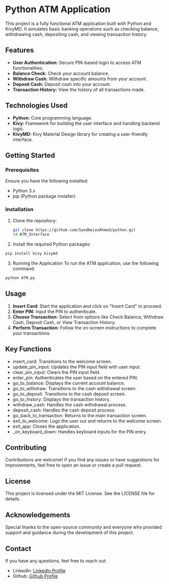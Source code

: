 # Python ATM Application

This project is a fully functional ATM application built with Python and KivyMD. It simulates basic banking operations such as checking balance, withdrawing cash, depositing cash, and viewing transaction history.

## Features

- **User Authentication:** Secure PIN-based login to access ATM functionalities.
- **Balance Check:** Check your account balance.
- **Withdraw Cash:** Withdraw specific amounts from your account.
- **Deposit Cash:** Deposit cash into your account.
- **Transaction History:** View the history of all transactions made.

## Technologies Used

- **Python:** Core programming language.
- **Kivy:** Framework for building the user interface and handling backend logic.
- **KivyMD:** Kivy Material Design library for creating a user-friendly interface.

## Getting Started

### Prerequisites

Ensure you have the following installed:

- Python 3.x
- pip (Python package installer)

### Installation

1. Clone the repository:

   ```sh
   git clone https://github.com/SyedAejazAhmed/python.git
   cd ATM_Interface
   ```
2. Install the required Python packages:

  ```sh
  pip install kivy kivymd
  ```
3. Running the Application
To run the ATM application, use the following command:

  ```sh
  python ATM.py
  ```
## Usage
1. **Insert Card:** Start the application and click on "Insert Card" to proceed.
2. **Enter PIN:** Input the PIN to authenticate.
3. **Choose Transaction:** Select from options like Check Balance, Withdraw Cash, Deposit Cash, or View Transaction History.
4. **Perform Transaction:** Follow the on-screen instructions to complete your transactions.

## Key Functions
- insert_card: Transitions to the welcome screen.
- update_pin_input: Updates the PIN input field with user input.
- clear_pin_input: Clears the PIN input field.
- enter_pin: Authenticates the user based on the entered PIN.
- go_to_balance: Displays the current account balance.
- go_to_withdraw: Transitions to the cash withdrawal screen.
- go_to_deposit: Transitions to the cash deposit screen.
- go_to_history: Displays the transaction history.
- withdraw_cash: Handles the cash withdrawal process.
- deposit_cash: Handles the cash deposit process.
- go_back_to_transaction: Returns to the main transaction screen.
- exit_to_welcome: Logs the user out and returns to the welcome screen.
- exit_app: Closes the application.
- _on_keyboard_down: Handles keyboard inputs for the PIN entry.

## Contributing
Contributions are welcome! If you find any issues or have suggestions for improvements, feel free to open an issue or create a pull request.

## License
This project is licensed under the MIT License. See the LICENSE file for details.

## Acknowledgements
Special thanks to the open-source community and everyone who provided support and guidance during the development of this project.

## Contact
If you have any questions, feel free to reach out:
- LinkedIn: [LinkedIn Profile](https://www.linkedin.com/in/aejazahmed2006/)
- Github: [Github Profile](https://github.com/SyedAejazAhmed)
